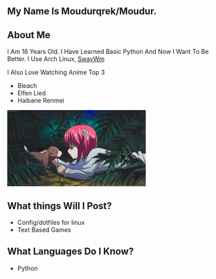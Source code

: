 ## My Name Is Moudurqrek/Moudur.

## About Me
I Am 16 Years Old. I Have Learned Basic Python And Now I Want To Be Better.
I Use Arch Linux, [SwayWm](https://swaywm.org)

I Also Love Watching Anime
Top 3
- Bleach
- Elfen Lied
- Haibane Renmei

![My GIF](https://github.com/modurqrek/modurqrek/blob/main/no.gif)

## What things Will I Post?
- Config/dotfiles for linux
- Text Based Games

## What Languages Do I Know?
- Python
